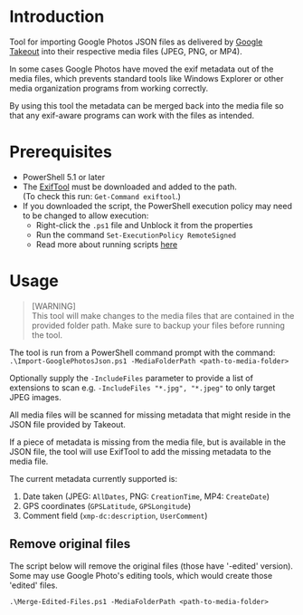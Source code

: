 # Introduction
Tool for importing Google Photos JSON files as delivered by [Google Takeout](https://takeout.google.com) into their respective media files (JPEG, PNG, or MP4).

In some cases Google Photos have moved the exif metadata out of the media files, which prevents standard tools like Windows Explorer or other media organization programs from working correctly.

By using this tool the metadata can be merged back into the media file so that any exif-aware programs can work with the files as intended.

# Prerequisites
- PowerShell 5.1 or later
- The [ExifTool](https://www.exiftool.org/) must be downloaded and added to the path.  
  (To check this run: `Get-Command exiftool`.)
- If you downloaded the script, the PowerShell execution policy may need to be changed to allow execution:
  - Right-click the `.ps1` file and Unblock it from the properties
  - Run the command `Set-ExecutionPolicy RemoteSigned`
  - Read more about running scripts [here](https://devblogs.microsoft.com/powershell/running-scripts-downloaded-from-the-internet/)

# Usage

> [WARNING]  
> This tool will make changes to the media files that are contained in the provided folder path. 
Make sure to backup your files before running the tool.

The tool is run from a PowerShell command prompt with the command:  
`.\Import-GooglePhotosJson.ps1 -MediaFolderPath <path-to-media-folder>`

Optionally supply the `-IncludeFiles` parameter to provide a list of extensions to scan e.g. `-IncludeFiles "*.jpg", "*.jpeg"` to only target JPEG images.

All media files will be scanned for missing metadata that might reside in the JSON file provided by Takeout. 

If a piece of metadata is missing from the media file, but is available in the JSON file, the tool will use ExifTool to add the missing metadata to the media file.

The current metadata currently supported is:
1. Date taken (JPEG: `AllDates`, PNG: `CreationTime`, MP4: `CreateDate`)
2. GPS coordinates (`GPSLatitude`, `GPSLongitude`)
3. Comment field (`xmp-dc:description`, `UserComment`)

## Remove original files
The script below will remove the original files (those have '-edited' version). Some may use Google Photo's editing tools, which would create those 'edited' files.

`.\Merge-Edited-Files.ps1 -MediaFolderPath <path-to-media-folder>`

